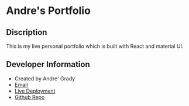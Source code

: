 # Andre's Portfolio
## Discription
This is my live personal portfolio which is built with React and material UI.

## Developer Information 
* Created by Andre' Grady
* [Email](mailto:grady.andre2@gmail.com)
* [Live Deployment](https://grady253.github.io/react-portfolio-v2/)
* [Github Repo]()
